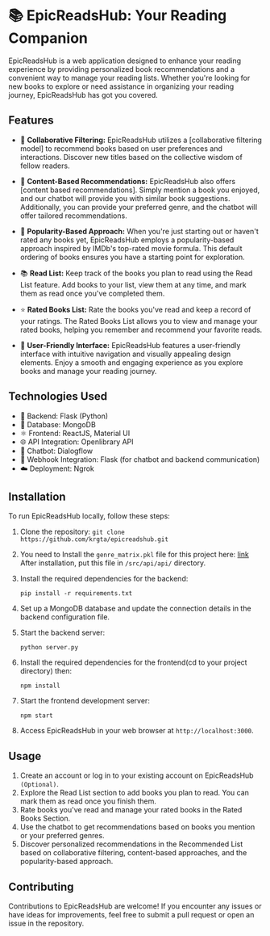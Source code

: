 # 📚 EpicReadsHub: Your Reading Companion

EpicReadsHub is a web application designed to enhance your reading experience by providing personalized book recommendations and a convenient way to manage your reading lists. Whether you're looking for new books to explore or need assistance in organizing your reading journey, EpicReadsHub has got you covered.

## Features

- 🎯 **Collaborative Filtering:** EpicReadsHub utilizes a [collaborative filtering model] to recommend books based on user preferences and interactions. Discover new titles based on the collective wisdom of fellow readers.

- 📖 **Content-Based Recommendations:** EpicReadsHub also offers [content based recommendations]. Simply mention a book you enjoyed, and our chatbot will provide you with similar book suggestions. Additionally, you can provide your preferred genre, and the chatbot will offer tailored recommendations.

- 🌟 **Popularity-Based Approach:** When you're just starting out or haven't rated any books yet, EpicReadsHub employs a popularity-based approach inspired by IMDb's top-rated movie formula. This default ordering of books ensures you have a starting point for exploration.

- 📚 **Read List:** Keep track of the books you plan to read using the Read List feature. Add books to your list, view them at any time, and mark them as read once you've completed them.

- ⭐ **Rated Books List:** Rate the books you've read and keep a record of your ratings. The Rated Books List allows you to view and manage your rated books, helping you remember and recommend your favorite reads.

- 🌈 **User-Friendly Interface:** EpicReadsHub features a user-friendly interface with intuitive navigation and visually appealing design elements. Enjoy a smooth and engaging experience as you explore books and manage your reading journey.

## Technologies Used

- 🚀 Backend: Flask (Python)
- 💾 Database: MongoDB
- ⚛️ Frontend: ReactJS, Material UI
- 🌐 API Integration: Openlibrary API
- 🤖 Chatbot: Dialogflow
- 🔗 Webhook Integration: Flask (for chatbot and backend communication)
- ☁️ Deployment: Ngrok

## Installation

To run EpicReadsHub locally, follow these steps:

1. Clone the repository: `git clone https://github.com/krgta/epicreadshub.git`

2. You need to Install the `genre_matrix.pkl` file for this project here: [link](https://www.mediafire.com/file/6dmz4lb6denms1s/genre_matrix.pkl/file)\
   After installation, put this file in `/src/api/api/` directory.

3. Install the required dependencies for the backend:

   `pip install -r requirements.txt`

4. Set up a MongoDB database and update the connection details in the backend configuration file.

5. Start the backend server:

   `python server.py`

6. Install the required dependencies for the frontend(cd to your project directory) then:

   `npm install`

7. Start the frontend development server:

   `npm start`

8. Access EpicReadsHub in your web browser at `http://localhost:3000`.

## Usage

1. Create an account or log in to your existing account on EpicReadsHub `(Optional)`.
2. Explore the Read List section to add books you plan to read. You can mark them as read once you finish them.
3. Rate books you've read and manage your rated books in the Rated Books Section.
4. Use the chatbot to get recommendations based on books you mention or your preferred genres.
5. Discover personalized recommendations in the Recommended List based on collaborative filtering, content-based approaches, and the popularity-based approach.

## Contributing

Contributions to EpicReadsHub are welcome! If you encounter any issues or have ideas for improvements, feel free to submit a pull request or open an issue in the repository.
